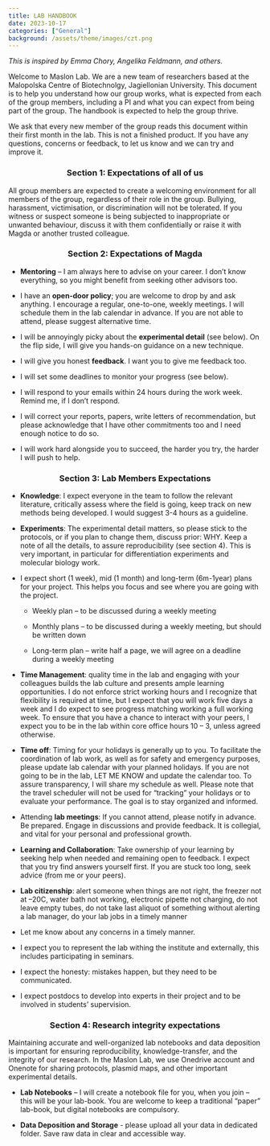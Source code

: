 ```yaml
---
title: LAB HANDBOOK
date: 2023-10-17
categories: ["General"]
background: /assets/theme/images/czt.png
---
```


_This is inspired by Emma Chory, Angelika Feldmann, and others._

Welcome to Maslon Lab. We are a new team of researchers based at the Malopolska Centre of Biotechnolgy, Jagiellonian University. This document is to help you understand how our group works, what is expected from each of the group members, including a PI and what you can expect from being part of the group. The handbook is expected to help the group thrive.  

We ask that every new member of the group reads this document within their first month in the lab. This is not a finished product. If you have any questions, concerns or feedback, to let us know and we can try and improve it.  

<h3 style="text-align: center;">Section 1: Expectations of all of us</h3>

All group members are expected to create a welcoming environment for all members of the group, regardless of their role in the group. Bullying, harassment, victimisation, or discrimination will not be tolerated. If you witness or suspect someone is being subjected to inappropriate or unwanted behaviour, discuss it with them confidentially or raise it with Magda or another trusted colleague.  

<h3 style="text-align: center;">Section 2: Expectations of Magda</h3>

- **Mentoring** – I am always here to advise on your career. I don’t know everything, so you might benefit from seeking other advisors too.  

- I have an **open-door policy**; you are welcome to drop by and ask anything. I encourage a regular, one-to-one, weekly meetings. I will schedule them in the lab calendar in advance. If you are not able to attend, please suggest alternative time. 

- I will be annoyingly picky about the **experimental detail** (see below). On the flip side, I will give you hands-on guidance on a new technique.   

- I will give you honest **feedback**. I want you to give me feedback too.  

- I will set some deadlines to monitor your progress (see below). 

- I will respond to your emails within 24 hours during the work week. Remind me, if I don’t respond. 

- I will correct your reports, papers, write letters of recommendation, but please acknowledge that I have other commitments too and I need enough notice to do so.  

- I will work hard alongside you to succeed, the harder you try, the harder I will push to help. 

<h3 style="text-align: center;">Section 3: Lab Members Expectations</h3>

- **Knowledge**: I expect everyone in the team to follow the relevant literature, critically assess where the field is going, keep track on new methods being developed. I would suggest 3-4 hours as a guideline. 

- **Experiments**: The experimental detail matters, so please stick to the protocols, or if you plan to change them, discuss prior: WHY. Keep a note of all the details, to assure reproducibility (see section 4). This is very important, in particular for differentiation experiments and molecular biology work. 

- I expect short (1 week), mid (1 month) and long-term (6m-1year) plans for your project. This helps you focus and see where you are going with the project.  

  - Weekly plan – to be discussed during a weekly meeting 

  - Monthly plans – to be discussed during a weekly meeting, but should be written down  

  - Long-term plan – write half a page, we will agree on a deadline during a weekly meeting  

- **Time Management**: quality time in the lab and engaging with your colleagues builds the lab culture and presents ample learning opportunities. I do not enforce strict working hours and I recognize that flexibility is required at time, but I expect that you will work five days a week and I do expect to see progress matching working a full working week. To ensure that you have a chance to interact with your peers, I expect you to be in the lab within core office hours 10 – 3, unless agreed otherwise. 

- **Time off**: Timing for your holidays is generally up to you. To facilitate the coordination of lab work, as well as for safety and emergency purposes, please update lab calendar with your planned holidays. If you are not going to be in the lab, LET ME KNOW and update the calendar too. To assure transparency, I will share my schedule as well. Please note that the travel scheduler will not be used for “tracking” your holidays or to evaluate your performance. The goal is to stay organized and informed. 

- Attending **lab meetings**: If you cannot attend, please notify in advance. Be prepared. Engage in discussions and provide feedback. It is collegial, and vital for your personal and professional growth.  

- **Learning and Collaboration**: Take ownership of your learning by seeking help when needed and remaining open to feedback. I expect that you try find answers yourself first. If you are stuck too long, seek advice (from me or your peers). 

- **Lab citizenship**: alert someone when things are not right, the freezer not at –20C, water bath not working, electronic pipette not charging, do not leave empty tubes, do not take last aliquot of something without alerting a lab manager, do your lab jobs in a timely manner 

- Let me know about any concerns in a timely manner. 

- I expect you to represent the lab withing the institute and externally, this includes participating in seminars.  

- I expect the honesty: mistakes happen, but they need to be communicated.  

- I expect postdocs to develop into experts in their project and to be involved in students’ supervision. 

<h3 style="text-align: center;">Section 4: Research integrity expectations</h3>

Maintaining accurate and well-organized lab notebooks and data deposition is important for ensuring reproducibility, knowledge-transfer, and the integrity of our research. In the Maslon Lab, we use Onedrive account and Onenote for sharing protocols, plasmid maps, and other important experimental details.  

- **Lab Notebooks** – I will create a notebook file for you, when you join – this will be your lab-book. You are welcome to keep a traditional “paper” lab-book, but digital notebooks are compulsory.  

- **Data Deposition and Storage** - please upload all your data in dedicated folder. Save raw data in clear and accessible way. 
